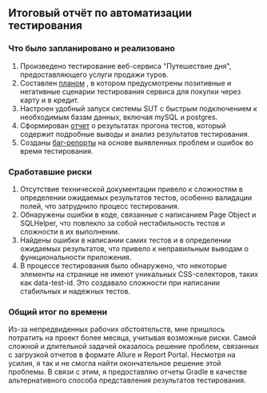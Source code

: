 ## Итоговый отчёт по автоматизации тестирования

### Что было запланировано и реализовано

1. Произведено тестирование веб-сервиса "Путешествие дня", предоставляющего услуги продажи туров.
2. Составлен [планом](https://github.com/RegiePanina/Diploma/blob/master/Documentation/Plan.md) , в котором предусмотрены позитивные и негативные сценарии тестирования сервиса для покупки через карту и в кредит.
3. Настроен удобный запуск системы SUT с быстрым подключением к необходимым базам данных, включая mySQL и postgres.
4. Сформирован [отчет](https://github.com/RegiePanina/Diploma/blob/master/Documentation/Report.md) о результатах прогона тестов, который содержит подробные выводы и анализ результатов тестирования.
5. Созданы [баг-репорты](https://github.com/RegiePanina/Diploma/issues) на основе выявленных проблем и ошибок во время тестирования.

### Сработавшие риски
1. Отсутствие технической документации привело к сложностям в определении ожидаемых результатов тестов, особенно валидации полей, что затруднило процесс тестирования.
2. Обнаружены ошибки в коде, связанные с написанием Page Object и SQLHelper, что повлекло за собой нестабильность тестов и сложности в их выполнении.
3. Найдены ошибки в написании самих тестов и в определении ожидаемых результатов, что привело к неправильным выводам о функциональности приложения.
4. В процессе тестирования было обнаружено, что некоторые элементы на странице не имеют уникальных CSS-селекторов, таких как data-test-id. Это создавало сложности при написании стабильных и надежных тестов.


### Общий итог по времени
Из-за непредвиденных рабочих обстоятельств, мне пришлось потратить на проект более месяца, учитывая возможные риски. Самой сложной и длительной задачей оказалось решение проблем, связанных с загрузкой отчетов в формате Allure и Report Portal. Несмотря на усилия, я так и не смогла найти окончательное решение этой проблемы. 
В связи с этим, я предоставляю отчеты Gradle в качестве альтернативного способа представления результатов тестирования.

